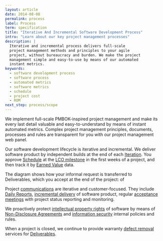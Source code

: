 ```yaml
---
layout: article
date: 2014-08-08
permalink: process
label: Process
term: specification
title: "Iterative And Incremental Software Development Process"
intro: "Learn about our key project management processes"
description: |
  Iterative and incremental process delivers full-scale
  project management methods and principles to your agile
  project, without bureaucracy and burden. We make the project
  management simple and easy-to-use by means of our automated
  instant metrics.
keywords:
  - software development process
  - software process
  - automated metrics
  - software metrics
  - schedule
  - project cost
  - ROM
next_step: process/scope
---
```


We implement full-scale PMBOK-inspired project management and make its every last detail valuable
and easy-to-understand by means of instant automated metrics. Complex project management principles,
documents, processes and rules are transparent for you with our project management web panel.

Our software development lifecycle is iterative and incremental. We deliver software product by
independent builds at the end of each [Iteration](/process/time/iteration). You approve
[Schedule](/process/time/schedule) at the [LCO milestone](/process/time/lco) in the first weeks of a
project, and then track it by [Earned Value](/process/time/spi) data.

The diagram shows how your informal request is transferred to Deliverables, which you accept at the
end of the project:
of

Project [communications](/process/communication) are iterative and customer-focused. They include
[Daily Reports](/process/communication/dailyreport), [incremental
delivery](/process/communication/incremental) of software product, regular [acceptance
meetings](/process/communication/iam) with project status reporting and monitoring.

We proactively protect [intellectual property rights](/process/ipr) of software by means of
[Non-Disclosure Agreements](/process/ipr/nda) and [information security](/process/ipr/security)
internal policies and rules.

When a project is closed, we continue to provide warranty [defect
removal](/process/warranty/defectremoval) services for [Deliverables](/process/warranty/deliverables).
